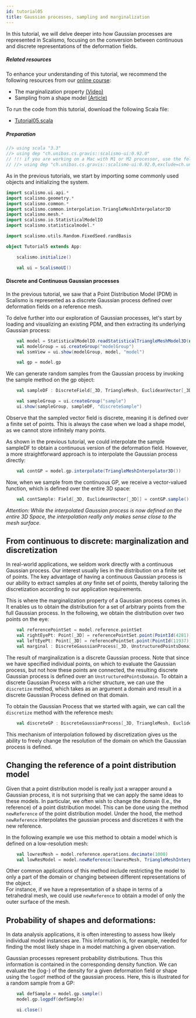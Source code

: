 ```yaml
---
id: tutorial05
title: Gaussian processes, sampling and marginalization
---
```


In this tutorial, we will delve deeper into how Gaussian processes are represented in Scalismo, 
focusing on the conversion between continuous and discrete representations of the deformation fields.


##### Related resources

To enhance your understanding of this tutorial, we recommend the following resources from our [online course](https://shapemodelling.cs.unibas.ch/ssm-course/):

- The marginalization property [(Video)](https://www.futurelearn.com/courses/statistical-shape-modelling/3/steps/250339)
- Sampling from a shape model [(Article)](https://www.futurelearn.com/courses/statistical-shape-modelling/3/steps/250340)

To run the code from this tutorial, download the following Scala file:
- [Tutorial05.scala](./Tutorial05.scala)

##### Preparation


```scala mdoc:invisible
//> using scala "3.3"
//> using dep "ch.unibas.cs.gravis::scalismo-ui:0.92.0"
// !!! if you are working on a Mac with M1 or M2 processor, use the following import instead !!!
// //> using dep "ch.unibas.cs.gravis::scalismo-ui:0.92.0,exclude=ch.unibas.cs.gravis%vtkjavanativesmacosimpl"
```

As in the previous tutorials, we start by importing some commonly used objects and initializing the system.

```scala mdoc:silent
import scalismo.ui.api.*
import scalismo.geometry.*
import scalismo.common.*
import scalismo.common.interpolation.TriangleMeshInterpolator3D
import scalismo.mesh.*
import scalismo.io.StatisticalModelIO
import scalismo.statisticalmodel.*

import scalismo.utils.Random.FixedSeed.randBasis
```


```scala mdoc:invisible emptyLines:2
object Tutorial5 extends App:
```

```scala mdoc:silent emptyLines:2
    scalismo.initialize()

    val ui = ScalismoUI()
```



#### Discrete and Continuous Gaussian processes

In the previous tutorial, we saw that a Point Distribution Model (PDM) in Scalismo is 
represented as a discrete Gaussian process defined over deformation fields on a reference mesh.

To delve further into our exploration of Gaussian processes, let's start by loading and visualizing an existing PDM, and then extracting its underlying Gaussian process:

```scala mdoc:silent emptyLines:2
    val model = StatisticalModelIO.readStatisticalTriangleMeshModel3D(new java.io.File("datasets/bfm.h5")).get
    val modelGroup = ui.createGroup("modelGroup")
    val ssmView = ui.show(modelGroup, model, "model")

    val gp = model.gp
```


We can generate random samples from the Gaussian process by invoking the sample method on the gp object:

```scala mdoc:silent emptyLines:2
    val sampleDF : DiscreteField[_3D, TriangleMesh, EuclideanVector[_3D]] = model.gp.sample()

    val sampleGroup = ui.createGroup("sample")
    ui.show(sampleGroup, sampleDF, "discreteSample")
```

Observe that the sampled vector field is discrete, meaning it is defined over a finite set of points.
This is always the case when we load a shape model, as we cannot store infinitely many points. 

As shown in the previous tutorial, we could interpolate the sample sampleDF to obtain a continuous version of the deformation field. 
However, a more straightforward approach is to interpolate the Gaussian process directly:

```scala mdoc:silent emptyLines:2
    val contGP = model.gp.interpolate(TriangleMeshInterpolator3D())
```

Now, when we sample from the continuous GP, we receive a vector-valued function, which is defined over the entire 3D space:

```scala mdoc:silent emptyLines:2
    val contSample: Field[_3D, EuclideanVector[_3D]] = contGP.sample()
```

*Attention: While the interpolated Gaussian process is now defined on the entire 3D Space, the interpolation really only makes sense close to the mesh surface*.

## From continuous to discrete: marginalization and discretization

In real-world applications, we seldom work directly with a continuous Gaussian process. Our interest usually lies in the distribution on a finite set of points. 
The key advantage of having a continuous Gaussian process is our ability to extract samples at *any* finite set of points, 
thereby tailoring the discretization according to our application requirements.

This is where the marginalization property of a Gaussian process comes in. It enables us to obtain the distribution for a set of arbitrary points from the 
full Gaussian process. In the following, we obtain the distribution over two points on the eye:

```scala mdoc:silent emptyLines:2
    val referencePointSet = model.reference.pointSet
    val rightEyePt: Point[_3D] = referencePointSet.point(PointId(4281))
    val leftEyePt: Point[_3D] = referencePointSet.point(PointId(11937))
    val marginal : DiscreteGaussianProcess[_3D, UnstructuredPointsDomain, EuclideanVector[_3D]] = contGP.marginal(IndexedSeq(rightEyePt,leftEyePt))
```

The result of marginalization is a discrete Gaussian process. Note that since we have specified individual points, on which
to evaluate the Gaussian process, but not how these points are connected, the resulting
discrete Gaussian process is defined over an ```UnstructuredPointsDomain```. 
To obtain a discrete Gaussian Process with a richer structure, we can use the ```discretize``` method,
which takes as an argument a domain and result in a discrete Gaussian Process defined on that domain.

To obtain the Gaussian Process that we started with again, we can call the ```discretize``` method
with the reference mesh:
```scala mdoc:silent
    val discreteGP : DiscreteGaussianProcess[_3D, TriangleMesh, EuclideanVector[_3D]] = contGP.discretize(model.reference)
```
This mechanism of interpolation followed by discretization gives us the ability to freely change
the resolution of the domain on which the Gaussian process is defined.



## Changing the reference of a point distribution model

Given that a point distribution model is really just a wrapper around a Gaussian process, it
is not surprising that we can apply the same ideas to these models. In particular, we often
wish to change the domain (I.e., the reference) of a point distribution model.
This can be done using the method ```newReference``` of the point distribution model. Under the hood, the method ```newReference```
interpolates the gaussian process and discretizes it with the new reference.

In the following example we use this method to obtain a model which is defined on a low-resolution mesh:

```scala mdoc:silent emptyLines:2
    val lowresMesh = model.reference.operations.decimate(1000)
    val lowResModel = model.newReference(lowresMesh, TriangleMeshInterpolator3D())
```

Other common applications of this method include restricting the model to only a part of the domain or changing between different representations of the object.  
For instance, if we have a representation of a shape in terms of a tetrahedral mesh, we could use `newReference` to obtain a model of only the outer surface of the
mesh. 


## Probability of shapes and deformations:

In data analysis applications, it is often interesting to assess how likely individual model instances are. This information is, for example, 
needed for finding the most likely shape in a model matching a given observation. 

Gaussian processes represent probability distributions. Thus this information is contained in the corresponding density function. 
We can evaluate the (log-) of the density for a given deformation field or shape using the `logpdf` method of the gaussian process. 
Here, this is illustrated for a random sample from a GP:
```scala mdoc:silent emptyLines:2
    val defSample = model.gp.sample()
    model.gp.logpdf(defSample)
```

```scala mdoc:invisible
    ui.close()
```